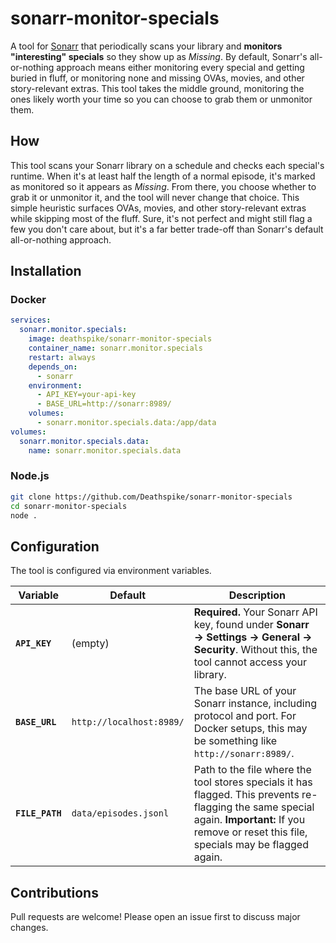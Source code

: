# sonarr-monitor-specials

A tool for [Sonarr](https://github.com/Sonarr/Sonarr) that periodically scans your library and **monitors "interesting" specials** so they show up as _Missing_. By default, Sonarr's all-or-nothing approach means either monitoring every special and getting buried in fluff, or monitoring none and missing OVAs, movies, and other story-relevant extras. This tool takes the middle ground, monitoring the ones likely worth your time so you can choose to grab them or unmonitor them.

## How

This tool scans your Sonarr library on a schedule and checks each special's runtime. When it's at least half the length of a normal episode, it's marked as monitored so it appears as _Missing_. From there, you choose whether to grab it or unmonitor it, and the tool will never change that choice. This simple heuristic surfaces OVAs, movies, and other story-relevant extras while skipping most of the fluff. Sure, it's not perfect and might still flag a few you don't care about, but it's a far better trade-off than Sonarr's default all-or-nothing approach.

## Installation

### Docker

```yaml
services:
  sonarr.monitor.specials:
    image: deathspike/sonarr-monitor-specials
    container_name: sonarr.monitor.specials
    restart: always
    depends_on:
      - sonarr
    environment:
      - API_KEY=your-api-key
      - BASE_URL=http://sonarr:8989/
    volumes:
      - sonarr.monitor.specials.data:/app/data
volumes:
  sonarr.monitor.specials.data:
    name: sonarr.monitor.specials.data
```

### Node.js

```bash
git clone https://github.com/Deathspike/sonarr-monitor-specials
cd sonarr-monitor-specials
node .
```

## Configuration

The tool is configured via environment variables.

| Variable        | Default                  | Description                                                                                                                                                                                       |
| --------------- | ------------------------ | ------------------------------------------------------------------------------------------------------------------------------------------------------------------------------------------------- |
| **`API_KEY`**   | (empty)                  | **Required.** Your Sonarr API key, found under **Sonarr → Settings → General → Security**. Without this, the tool cannot access your library.                                                     |
| **`BASE_URL`**  | `http://localhost:8989/` | The base URL of your Sonarr instance, including protocol and port. For Docker setups, this may be something like `http://sonarr:8989/`.                                                           |
| **`FILE_PATH`** | `data/episodes.jsonl`    | Path to the file where the tool stores specials it has flagged. This prevents re-flagging the same special again. **Important:** If you remove or reset this file, specials may be flagged again. |

## Contributions

Pull requests are welcome! Please open an issue first to discuss major changes.
